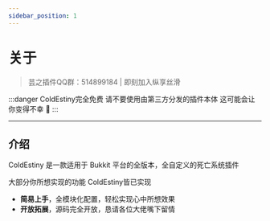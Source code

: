 ```yaml
---
sidebar_position: 1
---
```

# 关于


> 芸之插件QQ群：514899184 | 即刻加入纵享丝滑

:::danger
ColdEstiny完全免费 
请不要使用由第三方分发的插件本体
这可能会让你变得不幸 🙅‍
:::


***

## 介绍

ColdEstiny 是一款适用于 Bukkit 平台的全版本，全自定义的死亡系统插件

大部分你所想实现的功能 ColdEstiny皆已实现

* **简易上手**，全模块化配置，轻松实现心中所想效果
* **开放拓展**，源码完全开放，恳请各位大佬嘴下留情
